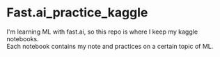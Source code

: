 # Fast.ai_practice_kaggle  
I'm learning ML with fast.ai, so this repo is where I keep my kaggle notebooks.  
Each notebook contains my note and practices on a certain topic of ML.  
